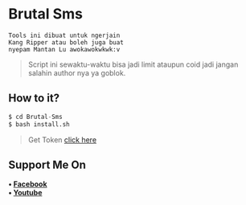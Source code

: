 # Brutal Sms
```
Tools ini dibuat untuk ngerjain
Kang Ripper atau boleh juga buat
nyepam Mantan Lu awokawokwkwk:v
```
> Script ini sewaktu-waktu bisa jadi limit ataupun coid jadi jangan salahin author nya ya goblok.
## How to it?
```python
$ cd Brutal-Sms
$ bash install.sh
```
> Get Token [click here](https://bit.ly/TokenBrutalSms)
## Support Me On
<b>• [Facebook](https://m.facebook.com/dhasilva.junior.3)</b>
<br>
<b>• [Youtube](https://www.youtube.com/channel/UCLRXFyMN0L8yH9F-xxOd7Og)</b>
</br>
